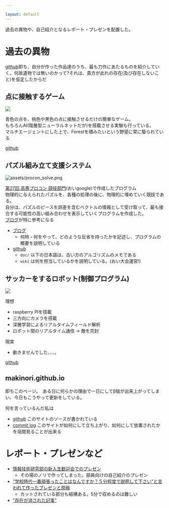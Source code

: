```yaml
---

layout: default
---
```


過去の異物や、自己紹介となるレポート・プレゼンを配置した。

# 過去の異物
[github](https://github.com/Makinori)即ち、自分が作った作品達のうち、最も力作にあたるものを紹介していく。何故遺物では無いのかって?それは、貴方が此れの存在(及び存在しないこと)を仮定したからだ

## 点に接触するゲーム
![]({{site.url}}/assets/coin_gather_game.png)

青色の点を、桃色や黒色の点に接触させるだけの簡単なゲーム。  
もちろんAI(階層型ニューラルネットだが)を搭載させる実験も行っている。  
マルチエージェントにした上で、Forestを積みたいという野望に常に駆られている  

[github](https://github.com/Makinori/coin_gather_game)

## パズル組み立て支援システム
![assets/procon_solve.png]({{site.url}}/assets/procon_solve.png)

[第27回 高専プロコン 競技部門](https://www.google.co.jp/search?q=%E7%AC%AC27%E5%9B%9E+%E9%AB%98%E5%B0%82%E3%83%97%E3%83%AD%E3%82%B3%E3%83%B3+%E7%AB%B6%E6%8A%80%E9%83%A8%E9%96%80)(おいgoogle)で作成したプログラム  
物理的に与えられたパズルを、各種の処理の後に、物理的に埋めていく競技である。  
自分は、パズルのピースを誤差を含むベクトルの情報として受け取って、最も接合する可能性の高い組み合わせを表示していくプログラムを作成した。  
[ブログ](http://ikemaki.hatenablog.com/entry/2016/10/10/234703)が特に参考になる  

- [ブログ](http://ikemaki.hatenablog.com/entry/2016/10/10/234703)
  - 何時・何をやって、どのような反省を持ったかを記述し、プログラムの概要を説明している
- [github](https://github.com/Makinori/procon_solve)
  - `doc/` 以下の日本語は、古い方のアルゴリズムのメモである
  - `wiki` は何を担当しているかを説明している。(おい大会運営!)

## サッカーをするロボット(制御プログラム)
![]({{site.url}}/assets/soccer_robo.png)

理想
- raspberry PIを搭載
- 三方向にカメラを搭載
- 深層学習によるリアルタイムフィールド解析
- ロボット間のリアルタイム通信
-> 敵を完封

現実
- 動きませんでした、、、。

[github](https://github.com/Ko-Robo/redsight)

## makinori.github.io
即ちこのページ。　ある日に何らかの理由で一日にしてβ版が出来上がってしまい、今日もこうやって更新をしている。

何を言っているんだ私は

- [github](https://github.com/Makinori/makinori.github.com) このサイトのソースが書かれている
- [commit log](https://github.com/Makinori/makinori.github.com/commits) このサイトが如何にして立ち上がり、如何にして放置されたかを垣間見ることが出来る

# レポート・プレゼンなど

- [情報技術研究部の新入生歓迎会でのプレゼン]({{site.url}}/assets/welcome_presen.pdf)
  - その場のノリで作ってしまった。部員向けの自己紹介のプレゼン
- ["学校時代一番頑張ったことはなんですか？５分程度で説明して下さい"と言われて作ったプレゼンと原稿]({{site.url}}/assets/5min_intro.pdf)
  - カットされている部分も結構ある。5分で収めるのは難しい
- ["存在が消された記事"]({{site.uel}}/404.html)
